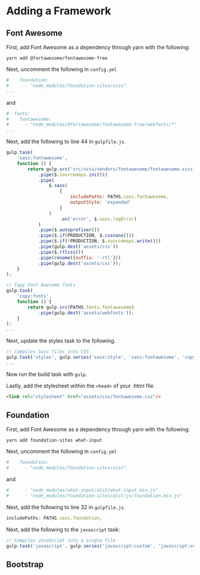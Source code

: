 # Adding a Framework

## Font Awesome

First, add Font Awesome as a dependency through yarn with the following:

```shell
yarn add @fortawesome/fontawesome-free
```

Next, uncomment the following in `config.yml`

```yaml
#    foundation:
#      - "node_modules/foundation-sites/scss"
...
```

and

```yaml
#  fonts:
#    fontawesome:
#      - "node_modules/@fortawesome/fontawesome-free/webfonts/*"
...
```

Next, add the following to line 44 in `gulpfile.js`.

```js
gulp.task(
	'sass:fontawesome',
	function () {
		return gulp.src('src/scss/vendors/fontawesome/fontawesome.scss')
			.pipe($.sourcemaps.init())
			.pipe(
				$.sass(
					{
						includePaths: PATHS.sass.fontawesome,
						outputStyle: 'expanded'
					}
				)
					.on('error', $.sass.logError)
			)
			.pipe($.autoprefixer())
			.pipe($.if(PRODUCTION, $.cssnano()))
			.pipe($.if(!PRODUCTION, $.sourcemaps.write()))
			.pipe(gulp.dest('assets/css'))
			.pipe($.rtlcss())
			.pipe(rename({suffix: '-rtl'}))
			.pipe(gulp.dest('assets/css'));
	}
);

// Copy Font Awesome fonts
gulp.task(
	'copy:fonts',
	function () {
		return gulp.src(PATHS.fonts.fontawesome)
			.pipe(gulp.dest('assets/webfonts'));
	}
);
...
```

Next, update the styles task to the following.

```js
// Compiles Sass files into CSS
gulp.task('styles', gulp.series('sass:style', 'sass:fontawesome', 'copy:fonts'));
...
```

Now run the build task with `gulp`.

Lastly, add the stylesheet within the `<head>` of your .html file.

```html
<link rel="stylesheet" href="assets/css/fontawesome.css"/>
```

## Foundation

First, add Font Awesome as a dependency through yarn with the following:

```shell
yarn add foundation-sites what-input
```

Next, uncomment the following in `config.yml`

```yaml
#    foundation:
#      - "node_modules/foundation-sites/scss"
```

and

```yaml
#      - "node_modules/what-input/dist/what-input.min.js"
#      - "node_modules/foundation-sites/dist/js/foundation.min.js"
```

Next, add the following to line 32 in `gulpfile.js`.

```js
includePaths: PATHS.sass.foundation,
```

Next, add the following to the `javascript` task:

```js
// Compiles JavaScript into a single file
gulp.task('javascript', gulp.series('javascript:custom', 'javascript:vedors'));
```

## Bootstrap
